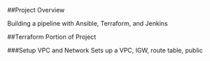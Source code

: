 ##Project Overview

Building a pipeline with Ansible, Terraform, and Jenkins


##Terraform Portion of Project

###Setup VPC and Network
Sets up a VPC, IGW, route table, public